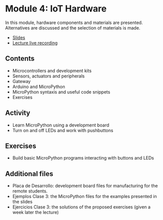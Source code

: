 # Module 4: IoT Hardware

In this module, hardware components and materials are presented. 
Alternatives are discussed and the selection of materials is made.

- [Slides](https://github.com/neon-iot/hands-on-iot/blob/main/slides/Clase%203%20-%20Hardware%20IoT.pdf)
- [Lecture live recording](https://www.youtube.com/live/mt8Z39JzySA)

## Contents

- Microcontrollers and development kits
- Sensors, actuators and peripherals
- Gateway
- Arduino and MicroPython
- MicroPython syntaxis and useful code snippets
- Exercises

## Activity

- Learn MicroPython using a development board
- Turn on and off LEDs and work with pushbuttons

## Exercises

- Build basic MicroPython programs interacting with buttons and LEDs

## Additional files

- Placa de Desarrollo: development board files for manufacturing for the
remote students.
- Ejemplos Clase 3: the MicroPython files for the examples
presented in the slides
- Ejercicios Clase 3: the solutions of the proposed exercises (given
a week later the lecture)